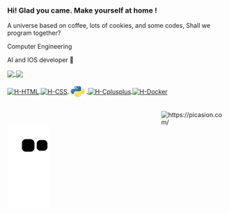 ### Hi! Glad you came. Make yourself at home !


A universe based on coffee, lots of cookies, and some codes,
Shall we program together? 

Computer Engineering 

AI and IOS developer 💜

<a href="https://github.com/Heiny-H">
  
  <img align="center" height="145em" src="https://github-readme-stats.vercel.app/api?username=Heiny-H&show_icons=true&theme=radical&include_all_commits=true&count_private=true"/> 
  <img align="center" height="145em" src="https://github-readme-stats.vercel.app/api/top-langs/?username=Heiny-H&layout=compact&langs_count=7&theme=radical"/>  
  
</div>
<div style="display: inline_block"><br>
  <img align="center" alt="H-HTML" height="30" width="40" src="https://cdn.jsdelivr.net/gh/devicons/devicon@latest/icons/pytorch/pytorch-original.svg" />
  <img align="center" alt="H-CSS" height="30" width="40" src="https://cdn.jsdelivr.net/gh/devicons/devicon@latest/icons/tensorflow/tensorflow-original.svg" />
  <img align="center" alt="H-Python" height="30" width="40" src="https://raw.githubusercontent.com/devicons/devicon/master/icons/python/python-original.svg">
  <img align="center" alt="H-Cplusplus" height="30" width="40" src="https://cdn.jsdelivr.net/gh/devicons/devicon@latest/icons/xcode/xcode-original.svg" />      
   <img align="center" alt="H-Docker" height="30" width="40"src="https://cdn.jsdelivr.net/gh/devicons/devicon@latest/icons/swift/swift-original.svg" />
</div>
  
##
<div>         
  <a href="https://picasion.com/"><img src ="https://i.picasion.com/pic92/c825e1ca3c1dd20cbce231fe4077e037.gif" width="150" height="115" border="0" align="right" alt="https://picasion.com/" /></a><br /><a href="https://picasion.com/"></a>

  ![Snake animation](https://github.com/Heiny-H/Heiny-H/blob/output/github-contribution-grid-snake.svg)
 
  
  
                                


